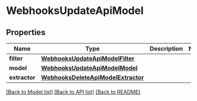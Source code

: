 # WebhooksUpdateApiModel


## Properties
Name | Type | Description | Notes
------------ | ------------- | ------------- | -------------
**filter** | [**WebhooksUpdateApiModelFilter**](WebhooksUpdateApiModelFilter.md) |  | 
**model** | [**WebhooksUpdateApiModelModel**](WebhooksUpdateApiModelModel.md) |  | 
**extractor** | [**WebhooksDeleteApiModelExtractor**](WebhooksDeleteApiModelExtractor.md) |  | 

[[Back to Model list]](../README.md#documentation-for-models) [[Back to API list]](../README.md#documentation-for-api-endpoints) [[Back to README]](../README.md)


